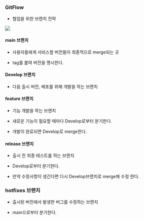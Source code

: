 ### GitFlow

* 협업을 위한 브랜치 전략

<img src="https://github.com/pansakr/TIL/assets/118809108/ea69ec5c-b2f2-4db9-a23c-db6ad1e38f07">

#### main 브랜치

* 사용자들에게 서비스할 버전들이 최종적으로 merge되는 곳

* tag를 붙여 버전을 명시한다.


#### Develop 브랜치

* 다음 출시 버전, 배포를 위해 개발을 하는 브랜치


#### feature 브랜치

* 기능 개발을 하는 브랜치

* 새로운 기능이 필요할 때마다 Develop로부터 분기한다.

* 개발이 완료되면 Develop로 merge한다.


#### release 브랜치

* 출시 전 최종 테스트를 하는 브랜치

* Develop로부터 분기한다.

* 만약 수정사항이 생긴다면 다시 Develop브랜치로 merge해 수정 한다.

### hotfixes 브랜치

* 출시된 버전에서 발생한 버그를 수정하는 브랜치

* main으로부터 분기한다.
